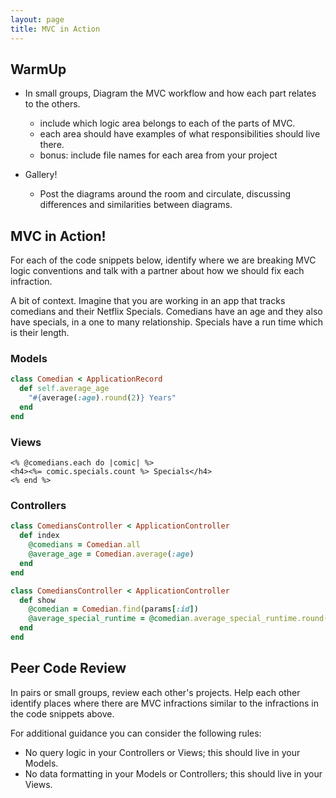 ```yaml
---
layout: page
title: MVC in Action
---
```


## WarmUp

* In small groups, Diagram the MVC workflow and how each part relates to the others.
  - include which logic area belongs to each of the parts of MVC.
  - each area should have examples of what responsibilities should live there.
  - bonus: include file names for each area from your project

* Gallery!
  - Post the diagrams around the room and circulate, discussing differences and similarities between diagrams.


## MVC in Action!

For each of the code snippets below, identify where we are breaking MVC logic conventions and talk with a partner about how we should fix each infraction.

A bit of context. Imagine that you are working in an app that tracks comedians and their Netflix Specials. Comedians have an age and they also have specials, in a one to many relationship. Specials have a run time which is their length.

### Models

```ruby
class Comedian < ApplicationRecord
  def self.average_age
    "#{average(:age).round(2)} Years"
  end
end
```

### Views
```erb
<% @comedians.each do |comic| %>
<h4><%= comic.specials.count %> Specials</h4>
<% end %>
```

### Controllers
```ruby
class ComediansController < ApplicationController
  def index
    @comedians = Comedian.all
    @average_age = Comedian.average(:age)
  end
end
```

```ruby
class ComediansController < ApplicationController
  def show
    @comedian = Comedian.find(params[:id])
    @average_special_runtime = @comedian.average_special_runtime.round(2)
  end
end
```

## Peer Code Review

In pairs or small groups, review each other's projects.  Help each other identify places where there are MVC infractions similar to the infractions in the code snippets above.

For additional guidance you can consider the following rules:

* No query logic in your Controllers or Views; this should live in your Models.
* No data formatting in your Models or Controllers; this should live in your Views.
